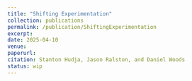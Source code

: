 ```yaml
---
title: "Shifting Experimentation"
collection: publications
permalink: /publication/ShiftingExperimentation
excerpt: 
date: 2025-04-10
venue: 
paperurl:
citation: Stanton Hudja, Jason Ralston, and Daniel Woods
status: wip
---
```

